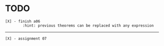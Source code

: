 # TODO

    [X] - finish a06
            :hint: previous theorems can be replaced with any expression
------------------------------------------------------------------------------

    [X] - assignment 07
